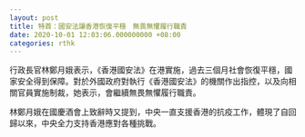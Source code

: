 ```yaml
---
layout: post
title: 特首：國安法讓香港恢復平穩　無畏無懼履行職責
date: 2020-10-01 12:03:06.000000000 +08:00
categories: rthk
---
```


行政長官林鄭月娥表示，《香港國安法》在港實施，過去三個月社會恢復平穩，國家安全得到保障。對於外國政府對執行《香港國安法》的機關作出指控，以及向相關官員實施制裁，她表示，會繼續無畏無懼履行職責。

林鄭月娥在國慶酒會上致辭時又提到，中央一直支援香港的抗疫工作，體現了自回歸以來，中央全力支持香港應對各種挑戰。
